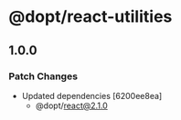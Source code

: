 # @dopt/react-utilities

## 1.0.0

### Patch Changes

- Updated dependencies [6200ee8ea]
  - @dopt/react@2.1.0
